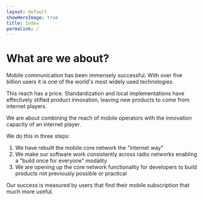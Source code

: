 ```yaml
---
layout: default
showHeroImage: true
title: Index
permalink: /
---
```


# What are we about?

Mobile communication has been immensely successful. With over five billion users it is one of the world's most widely used technologies. 

This reach has a price. Standardization and local implementations have effectively stifled product innovation, leaving new products to come from internet players.

We are about combining the reach of mobile operators with the innovation capacity of an internet player. 

We do this in three steps: 
1. We have rebuilt the mobile core network the "internet way"
2. We make our software work consistently across radio networks enabling a "build once for everyone" modality
3. We are opening up the core network functionality for developers to build products not previously possible or practical

Our success is measured by users that find their mobile subscription that much more useful. 
